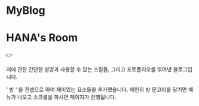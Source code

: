 # MyBlog

<h1>HANA's Room</h1>
👉<link href="http://pager.kr/~c15st21/Portfolio/myBlog/html/pug/"> 
<p>저에 관한 간단한 설명과 사용할 수 있는 스킬들, 그리고 포트폴리오를 엮어낸 블로그입니다.</p>
<p>‘ 방 ‘ 을 컨셉으로 하여 재미있는 요소들을 추가했습니다. 메인의 방 문고리를 당기면 메뉴가 나오고 스크롤을 하시면 페이지가 진행됩니다.</p> 
